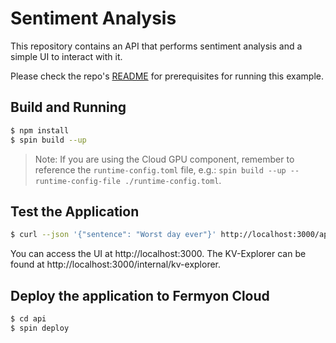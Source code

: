# Sentiment Analysis

This repository contains an API that performs sentiment analysis and a simple UI to interact with it.

Please check the repo's [README](../README.md#prerequisites) for prerequisites for running this example.

## Build and Running 

```bash
$ npm install 
$ spin build --up
```

> Note: If you are using the Cloud GPU component, remember to reference the `runtime-config.toml` file, e.g.: `spin build --up --runtime-config-file ./runtime-config.toml`.

## Test the Application

```bash
$ curl --json '{"sentence": "Worst day ever"}' http://localhost:3000/api/sentiment-analysis
```

You can access the UI at http://localhost:3000. The KV-Explorer can be found at http://localhost:3000/internal/kv-explorer.

## Deploy the application to Fermyon Cloud

```bash
$ cd api
$ spin deploy
```
